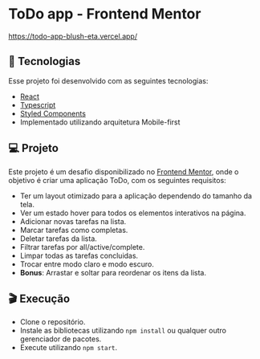 # ToDo app - Frontend Mentor
https://todo-app-blush-eta.vercel.app/

## :rocket: Tecnologias

Esse projeto foi desenvolvido com as seguintes tecnologias:
- [React](https://reactjs.org/)
- [Typescript](https://www.typescriptlang.org/)
- [Styled Components](https://styled-components.com/)
- Implementado utilizando arquitetura Mobile-first

## :computer: Projeto

Este projeto é um desafio disponibilizado no [Frontend Mentor](https://www.frontendmentor.io/challenges/todo-app-Su1_KokOW), onde o objetivo é criar uma aplicação ToDo, com os seguintes requisitos:

- Ter um layout otimizado para a aplicação dependendo do tamanho da tela.
- Ver um estado hover para todos os elementos interativos na página.
- Adicionar novas tarefas na lista.
- Marcar tarefas como completas.
- Deletar tarefas da lista.
- Filtrar tarefas por all/active/complete.
- Limpar todas as tarefas concluidas.
- Trocar entre modo claro e modo escuro.
- **Bonus**: Arrastar e soltar para reordenar os itens da lista.

## :clapper: Execução

- Clone o repositório.
- Instale as bibliotecas utilizando `npm install` ou qualquer outro gerenciador de pacotes.
- Execute utilizando `npm start`.